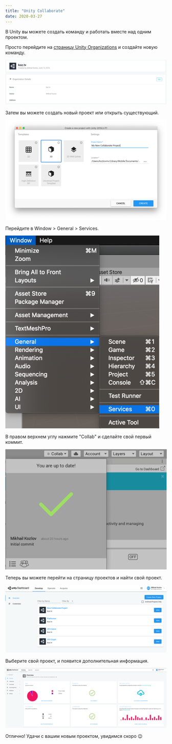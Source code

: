 ```yaml
---
title: "Unity Collaborate"
date: 2020-03-27
---
```


В Unity вы можете создать команду и работать вместе над одним проектом.

Просто перейдите на [страницу Unity Organizations](https://id.unity.com/en/organizations/) и создайте новую команду.

![](image1.png "Screen Shot 2020-03-27 at 19.04.39")

Затем вы можете создать новый проект или открыть существующий.

![](image2.png "Screen Shot 2020-03-28 at 15.35.57")

Перейдите в Window > General > Services.

![](image3.png "Screen Shot 2020-03-28 at 15.38.45")

В правом верхнем углу нажмите "Сollab" и сделайте свой первый коммит.

![](image4.png "Screen Shot 2020-03-28 at 15.40.29")

Теперь вы можете перейти на страницу проектов и найти свой проект.

![](image5.png "Screen Shot 2020-03-28 at 15.41.35")

Выберите свой проект, и появится дополнительная информация.

![](image6.png "Screen Shot 2020-03-28 at 15.41.04")

Отлично! Удачи с вашим новым проектом, увидимся скоро 😉
